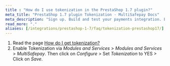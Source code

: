 ```yaml
---
title : "How do I use tokenization in the PrestaShop 1.7 plugin?"
meta_title: "PrestaShop 1.7 plugin Tokenization - MultiSafepay Docs"
meta_description: "Sign up. Build and test your payments integration. Explore our products and services. Use our API Reference, SDKs, and wrappers. Get support."
read_more: "."
aliases: [/integrations/prestashop-1-7/faq/tokenization-prestashop17/]
---
```


1. Read the page [How do I get tokenization?](/tools/tokenization/tokenization-available-for-plugins)
2. Enable Tokenization via _Modules and Services_ > _Modules and Services_ > _MultiSafepay_. Then click on _Configure_ > Set _Tokenization_ to YES > Click on _Save_.